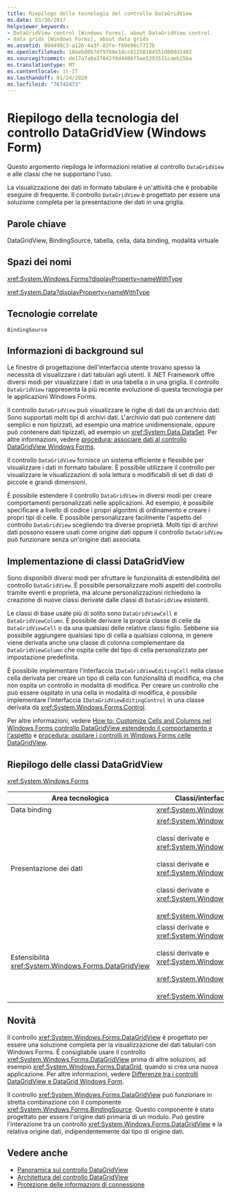 ```yaml
---
title: Riepilogo della tecnologia del controllo DataGridView
ms.date: 03/30/2017
helpviewer_keywords:
- DataGridView control [Windows Forms], about DataGridView control
- data grids [Windows Forms], about data grids
ms.assetid: 094498c3-a126-4a3f-83fe-f69e96c7717b
ms.openlocfilehash: 18eebd067df9768e14cc81258184551d00dd1402
ms.sourcegitcommit: de17a7a0a37042f0d4406f5ae5393531caeb25ba
ms.translationtype: MT
ms.contentlocale: it-IT
ms.lasthandoff: 01/24/2020
ms.locfileid: "76742473"
---
```

# <a name="datagridview-control-technology-summary-windows-forms"></a>Riepilogo della tecnologia del controllo DataGridView (Windows Form)
Questo argomento riepiloga le informazioni relative al controllo `DataGridView` e alle classi che ne supportano l'uso.  
  
 La visualizzazione dei dati in formato tabulare è un'attività che è probabile eseguire di frequente. Il controllo `DataGridView` è progettato per essere una soluzione completa per la presentazione dei dati in una griglia.  
  
## <a name="keywords"></a>Parole chiave  
 DataGridView, BindingSource, tabella, cella, data binding, modalità virtuale  
  
## <a name="namespaces"></a>Spazi dei nomi  
 <xref:System.Windows.Forms?displayProperty=nameWithType>  
  
 <xref:System.Data?displayProperty=nameWithType>  
  
## <a name="related-technologies"></a>Tecnologie correlate  
 `BindingSource`  
  
## <a name="background"></a>Informazioni di background sul  
 Le finestre di progettazione dell'interfaccia utente trovano spesso la necessità di visualizzare i dati tabulari agli utenti. Il .NET Framework offre diversi modi per visualizzare i dati in una tabella o in una griglia. Il controllo `DataGridView` rappresenta la più recente evoluzione di questa tecnologia per le applicazioni Windows Forms.  
  
 Il controllo `DataGridView` può visualizzare le righe di dati da un archivio dati. Sono supportati molti tipi di archivi dati. L'archivio dati può contenere dati semplici e non tipizzati, ad esempio una matrice unidimensionale, oppure può contenere dati tipizzati, ad esempio un <xref:System.Data.DataSet>. Per altre informazioni, vedere [procedura: associare dati al controllo DataGridView Windows Forms](how-to-bind-data-to-the-windows-forms-datagridview-control.md).  
  
 Il controllo `DataGridView` fornisce un sistema efficiente e flessibile per visualizzare i dati in formato tabulare. È possibile utilizzare il controllo per visualizzare le visualizzazioni di sola lettura o modificabili di set di dati di piccole e grandi dimensioni.  
  
 È possibile estendere il controllo `DataGridView` in diversi modi per creare comportamenti personalizzati nelle applicazioni. Ad esempio, è possibile specificare a livello di codice i propri algoritmi di ordinamento e creare i propri tipi di celle. È possibile personalizzare facilmente l'aspetto del controllo `DataGridView` scegliendo tra diverse proprietà. Molti tipi di archivi dati possono essere usati come origine dati oppure il controllo `DataGridView` può funzionare senza un'origine dati associata.  
  
## <a name="implementing-datagridview-classes"></a>Implementazione di classi DataGridView  
 Sono disponibili diversi modi per sfruttare le funzionalità di estendibilità del controllo `DataGridView`. È possibile personalizzare molti aspetti del controllo tramite eventi e proprietà, ma alcune personalizzazioni richiedono la creazione di nuove classi derivate dalle classi di `DataGridView` esistenti.  
  
 Le classi di base usate più di solito sono `DataGridViewCell` e `DataGridViewColumn`. È possibile derivare la propria classe di celle da `DataGridViewCell` o da una qualsiasi delle relative classi figlio. Sebbene sia possibile aggiungere qualsiasi tipo di cella a qualsiasi colonna, in genere viene derivata anche una classe di colonna complementare da `DataGridViewColumn` che ospita celle del tipo di cella personalizzato per impostazione predefinita.  
  
 È possibile implementare l'interfaccia `IDataGridViewEditingCell` nella classe cella derivata per creare un tipo di cella con funzionalità di modifica, ma che non ospita un controllo in modalità di modifica. Per creare un controllo che può essere ospitato in una cella in modalità di modifica, è possibile implementare l'interfaccia `IDataGridViewEditingControl` in una classe derivata da <xref:System.Windows.Forms.Control>.  
  
 Per altre informazioni, vedere [How to: Customize Cells and Columns nel Windows Forms controllo DataGridView estendendo il comportamento e l'aspetto](customize-cells-and-columns-in-the-datagrid-by-extending-behavior.md) e [procedura: ospitare i controlli in Windows Forms celle DataGridView](how-to-host-controls-in-windows-forms-datagridview-cells.md).  
  
## <a name="datagridview-classes-at-a-glance"></a>Riepilogo delle classi DataGridView  
 <xref:System.Windows.Forms>  
  
|Area tecnologica|Classi/interfacce/elementi di configurazione|  
|---------------------|-------------------------------------------------|  
|Data binding|<xref:System.Windows.Forms.BindingSource>|  
|Presentazione dei dati|<xref:System.Windows.Forms.DataGridView><br /><br /> classi derivate e <xref:System.Windows.Forms.DataGridViewCell><br /><br /> classi derivate e <xref:System.Windows.Forms.DataGridViewRow><br /><br /> classi derivate e <xref:System.Windows.Forms.DataGridViewColumn><br /><br /> <xref:System.Windows.Forms.DataGridViewCellStyle>|  
|Estensibilità <xref:System.Windows.Forms.DataGridView>|classi derivate e <xref:System.Windows.Forms.DataGridViewCell><br /><br /> classi derivate e <xref:System.Windows.Forms.DataGridViewColumn><br /><br /> <xref:System.Windows.Forms.IDataGridViewEditingCell><br /><br /> <xref:System.Windows.Forms.IDataGridViewEditingControl>|  
  
## <a name="whats-new"></a>Novità  
 Il controllo <xref:System.Windows.Forms.DataGridView> è progettato per essere una soluzione completa per la visualizzazione dei dati tabulari con Windows Forms. È consigliabile usare il controllo <xref:System.Windows.Forms.DataGridView> prima di altre soluzioni, ad esempio <xref:System.Windows.Forms.DataGrid>, quando si crea una nuova applicazione. Per altre informazioni, vedere [Differenze tra i controlli DataGridView e DataGrid Windows Form](differences-between-the-windows-forms-datagridview-and-datagrid-controls.md).  
  
 Il controllo <xref:System.Windows.Forms.DataGridView> può funzionare in stretta combinazione con il componente <xref:System.Windows.Forms.BindingSource>. Questo componente è stato progettato per essere l'origine dati primaria di un modulo. Può gestire l'interazione tra un controllo <xref:System.Windows.Forms.DataGridView> e la relativa origine dati, indipendentemente dal tipo di origine dati.  
  
## <a name="see-also"></a>Vedere anche

- [Panoramica sul controllo DataGridView](datagridview-control-overview-windows-forms.md)
- [Architettura del controllo DataGridView](datagridview-control-architecture-windows-forms.md)
- [Protezione delle informazioni di connessione](../../data/adonet/protecting-connection-information.md)
